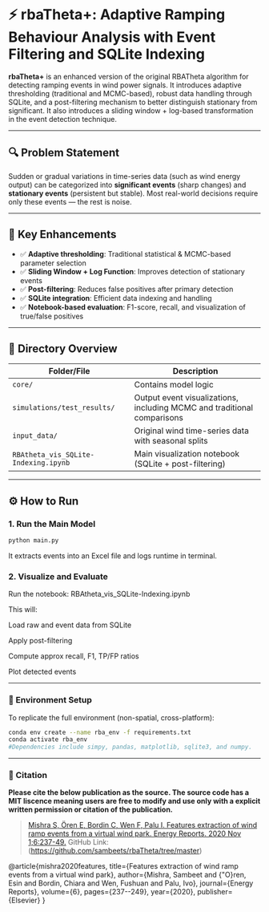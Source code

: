 # ⚡ rbaTheta+: Adaptive Ramping Behaviour Analysis with Event Filtering and SQLite Indexing

**rbaTheta+** is an enhanced version of the original RBATheta algorithm for detecting ramping events in wind power signals. It introduces adaptive thresholding (traditional and MCMC-based), robust data handling through SQLite, and a post-filtering mechanism to better distinguish stationary from significant. It also introduces a sliding window + log-based transformation in the event detection technique.

---

## 🔍 Problem Statement

Sudden or gradual variations in time-series data (such as wind energy output) can be categorized into **significant events** (sharp changes) and **stationary events** (persistent but stable). Most real-world decisions require only these events — the rest is noise.

---

## 🧠 Key Enhancements

- ✅ **Adaptive thresholding**: Traditional statistical & MCMC-based parameter selection  
- ✅ **Sliding Window + Log Function**: Improves detection of stationary events  
- ✅ **Post-filtering**: Reduces false positives after primary detection  
- ✅ **SQLite integration**: Efficient data indexing and handling  
- ✅ **Notebook-based evaluation**: F1-score, recall, and visualization of true/false positives

---

## 📁 Directory Overview

| Folder/File | Description |
|-------------|-------------|
| `core/` | Contains model logic |
| `simulations/test_results/` | Output event visualizations, including MCMC and traditional comparisons |
| `input_data/` | Original wind time-series data with seasonal splits |
| `RBAtheta_vis_SQLite-Indexing.ipynb` | Main visualization notebook (SQLite + post-filtering) |

---

## ⚙️ How to Run

### 1. Run the Main Model

```bash
python main.py
```

It extracts events into an Excel file and logs runtime in terminal.

### 2. Visualize and Evaluate
Run the notebook: RBAtheta_vis_SQLite-Indexing.ipynb 

This will:

Load raw and event data from SQLite

Apply post-filtering

Compute approx recall, F1, TP/FP ratios

Plot detected events

---

### 🧪 Environment Setup
To replicate the full environment (non-spatial, cross-platform):

```bash
conda env create --name rba_env -f requirements.txt
conda activate rba_env
#Dependencies include simpy, pandas, matplotlib, sqlite3, and numpy.
```

---

### 📝 Citation

**Please cite the below publication as the source. The source code has a MIT liscence meaning users are free to modify and use only with a explicit written permission or citation of the publication.**

> [Mishra S, Ören E, Bordin C, Wen F, Palu I. Features extraction of wind ramp events from a virtual wind park. Energy Reports. 2020 Nov 1;6:237-49.](https://doi.org/10.1016/j.egyr.2020.08.047)
> GitHub Link: (https://github.com/sambeets/rbaTheta/tree/master)

@article{mishra2020features,
  title={Features extraction of wind ramp events from a virtual wind park},
  author={Mishra, Sambeet and {\"O}ren, Esin and Bordin, Chiara and Wen, Fushuan and Palu, Ivo},
  journal={Energy Reports},
  volume={6},
  pages={237--249},
  year={2020},
  publisher={Elsevier}
}

